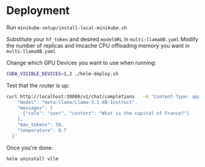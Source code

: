 # Deployment

Run `minikube-setup/install-local-minikube.sh`

Substitute your `hf_token` and desired `modelURL` in `multi-llama8B.yaml`
Modify the number of replicas and lmcache CPU offloading memory you want in `multi-llama8B.yaml`

Change which GPU Devices you want to use when running:

```bash
CUDA_VISIBLE_DEVICES=1,2 ./helm-deploy.sh
```

Test that the router is up:
```bash
curl http://localhost:30080/v1/chat/completions   -H "Content-Type: application/json"   -H "Authorization: Bearer $HF_TOKEN"   -d '{
    "model": "meta-llama/Llama-3.1-8B-Instruct",
    "messages": [
      {"role": "user", "content": "What is the capital of France?"}
    ],
    "max_tokens": 50,
    "temperature": 0.7
  }'
```

Once you're done:
```bash
helm uninstall vllm
```